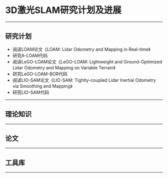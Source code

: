 # 3D激光SLAM研究计划及进展

---

## 研究计划



- 阅读LOAM论文《LOAM: Lidar Odometry and Mapping in Real-time》
- 研究A-LOAM代码
- 阅读LeGO-LOAM论文《LeGO-LOAM: Lightweight and Ground-Optimized
Lidar Odometry and Mapping on Variable Terrain》
- 研究LeGO-LOAM-BOR代码
- 阅读LIO-SAM论文《LIO-SAM: Tightly-coupled Lidar Inertial Odometry via
Smoothing and Mapping》
- 研究LIO-SAM代码


---


## 理论知识

---


## 论文



---

## 工具库

---


